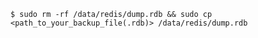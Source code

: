 <!-- layout:code post: 1970-09-26-manage-backups_redis-database -->

```
$ sudo rm -rf /data/redis/dump.rdb && sudo cp <path_to_your_backup_file(.rdb)> /data/redis/dump.rdb
```
